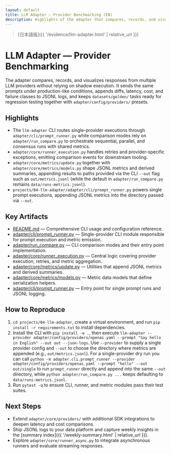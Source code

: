 ```yaml
---
layout: default
title: LLM Adapter — Provider Benchmarking (EN)
description: Highlights of the adapter that compares, records, and visualizes multi-provider LLM responses
---
```


> [日本語版]({{ '/evidence/llm-adapter.html' | relative_url }})

# LLM Adapter — Provider Benchmarking

The adapter compares, records, and visualizes responses from multiple LLM providers without relying on shadow execution. It sends
the same prompts under production-like conditions, appends diffs, latency, cost, and failure classes to JSONL logs, and keeps
`datasets/golden/` tasks ready for regression testing together with `adapter/config/providers/` presets.

## Highlights

- The `llm-adapter` CLI routes single-provider executions through `adapter/cli/prompt_runner.py` while comparison modes rely on `adapter/run_compare.py` to orchestrate sequential, parallel, and consensus runs with shared metrics.
- `adapter/core/runner_execution.py` handles retries and provider-specific exceptions, emitting comparison events for downstream tooling.
- `adapter/core/metrics/update.py` together with `adapter/core/metrics/models.py` shape JSONL metrics and derived summaries, appending results to paths provided via the CLI `--out` flag such as `out/metrics.jsonl` (while the default in `adapter/run_compare.py` remains `data/runs-metrics.jsonl`).
- `projects/04-llm-adapter/adapter/cli/prompt_runner.py` powers single prompt executions, appending JSONL metrics into the directory passed via `--out`.

## Key Artifacts

- [README.md](https://github.com/Ryosuke4219/portfolio/blob/main/projects/04-llm-adapter/README.md) — Comprehensive CLI usage and configuration reference.
- [adapter/cli/prompt_runner.py](https://github.com/Ryosuke4219/portfolio/blob/main/projects/04-llm-adapter/adapter/cli/prompt_runner.py) — Single-provider CLI module responsible for prompt execution and metric emission.
- [adapter/run_compare.py](https://github.com/Ryosuke4219/portfolio/blob/main/projects/04-llm-adapter/adapter/run_compare.py) — CLI comparison modes and their entry point implementation.
- [adapter/core/runner_execution.py](https://github.com/Ryosuke4219/portfolio/blob/main/projects/04-llm-adapter/adapter/core/runner_execution.py) — Central logic covering provider execution, retries, and metric aggregation.
- [adapter/core/metrics/update.py](https://github.com/Ryosuke4219/portfolio/blob/main/projects/04-llm-adapter/adapter/core/metrics/update.py) — Utilities that append JSONL metrics and derived summaries.
- [adapter/core/metrics/models.py](https://github.com/Ryosuke4219/portfolio/blob/main/projects/04-llm-adapter/adapter/core/metrics/models.py) — Metric data models that define serialization helpers.
- [adapter/cli/prompt_runner.py](https://github.com/Ryosuke4219/portfolio/blob/main/projects/04-llm-adapter/adapter/cli/prompt_runner.py) — Entry point for single prompt runs and JSONL logging.

## How to Reproduce

1. `cd projects/04-llm-adapter`, create a virtual environment, and run `pip install -r requirements.txt` to install dependencies.
2. Install the CLI with `pip install -e .`, then execute `llm-adapter --provider adapter/config/providers/openai.yaml --prompt "Say hello in English" --out out --json-logs`. Use `--provider` to supply a single provider config and `--out` to choose the directory where metrics are appended (e.g., `out/metrics.jsonl`). For a single-provider dry run you can call `python -m adapter.cli.prompt_runner --provider adapter/config/providers/openai.yaml --prompt "hello" --out out/single` to run `prompt_runner` directly and append into the same `--out` directory, while `python adapter/run_compare.py ...` keeps defaulting to `data/runs-metrics.jsonl`.
3. Run `pytest -q` to ensure CLI, runner, and metric modules pass their test suites.

## Next Steps

- Extend `adapter/core/providers/` with additional SDK integrations to deepen latency and cost comparisons.
- Ship JSONL logs to your data platform and capture weekly insights in the [summary index]({{ '/weekly-summary.html' | relative_url }}).
- Explore `adapter/core/runner_async.py` to integrate asynchronous runners and evaluate streaming responses.
